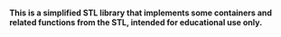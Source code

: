 #### This is a simplified STL library that implements some containers and related functions from the STL, intended for educational use only.
